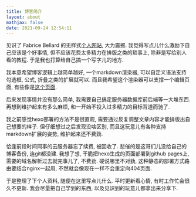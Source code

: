 ```yaml
---
title: 博客简介
layout: about
mathjax: false
date: 2021-09-24 12:54:11
---
```

见识了 Fabrice Bellard 的无样式[个人网站](https://bellard.org/), 大为震撼.
我觉得写点儿什么激励下自己应该是个好事情, 但不应该花费太多精力在排版之类的琐事上, 除非是写给别人看的教程.
于是我也打算给自己搞一个写字儿的地方.

我本意希望博客逻辑上越简单越好, 一个markdown渲染器, 可以自定义语法支持勾选框, 公式, 折叠之类的扩展就可以.
而且我希望这个渲染器可以支撑一个编辑页面, 有些像是[这个页面](https://marked.js.org/demo/).

后来发现事情并没有那么简单, 我需要自己搞定服务器数据库前后端等一大堆东西.
再想到维护起来有多么麻烦, 和一开始不投入过多精力的目标背道而驰了.

我之前感觉hexo部署的方法不是很直观, 需要通过反复调整文章内容才能排版出自己想要的样子.
但仔细想过之后发现没啥区别, 而且这玩意儿有各种支持markdown扩展的姿势, 维护起来还不费劲.

恰逢前段时间同事的云服务器忘了续费, 被回收了. 悲催的是这哥们儿没给自己的博客备份, 连git都没建.
我想了想, 干脆把hexo生成的页面部署到github pages上, 需要的域名解析过去就完事儿了, 不费劲.
硬说哪里不对劲, 这种静态的部署方式路由要结合nginx一起用, 不然就会像现在一样不会重定向404页面.

于是整理了下个人资料, 随便在这里写点儿什么.
平时更新看心情, 有时工作忙会很久不更新. 我会尽量把自己学到的东西, 以及见识到的玩意儿都拿出来分享下.
